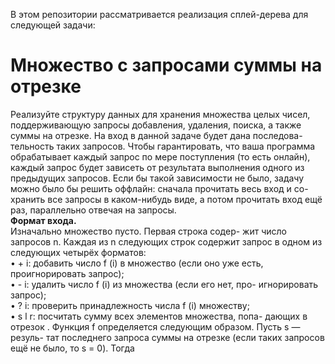 В этом репозитории рассматривается реализация сплей-дерева для следующей задачи:
<h1>Множество с запросами суммы на отрезке</h1>
Реализуйте структуру данных для хранения множества целых чисел,
поддерживающую запросы добавления, удаления, поиска, а также
суммы на отрезке. На вход в данной задаче будет дана последова-
тельность таких запросов. Чтобы гарантировать, что ваша программа
обрабатывает каждый запрос по мере поступления (то есть онлайн),
каждый запрос будет зависеть от результата выполнения одного из
предыдущих запросов. Если бы такой зависимости не было, задачу
можно было бы решить оффлайн: сначала прочитать весь вход и со-
хранить все запросы в каком-нибудь виде, а потом прочитать вход
ещё раз, параллельно отвечая на запросы.
<br>
<b>Формат входа.</b> <br>
Изначально множество пусто. Первая строка содер-
жит число запросов n. Каждая из n следующих строк содержит
запрос в одном из следующих четырёх форматов: <br>
• + i: добавить число f (i) в множество (если оно уже есть,
проигнорировать запрос);<br>
• - i: удалить число f (i) из множества (если его нет, про-
игнорировать запрос);<br>
• ? i: проверить принадлежность числа f (i) множеству;<br>
• s l r: посчитать сумму всех элементов множества, попа-
дающих в отрезок .
Функция f определяется следующим образом. Пусть s — резуль-
тат последнего запроса суммы на отрезке (если таких запросов
ещё не было, то s = 0). Тогда
  
